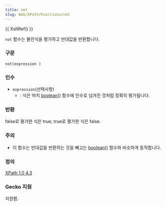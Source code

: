 ```yaml
---
title: not
slug: Web/XPath/Functions/not
---
```


{{ XsltRef() }}

`not` 함수는 불린식을 평가하고 반대값을 반환합니다.

### 구문

```
not(expression )
```

### 인수

- `expression`(선택사항)
  - : 식은 마치 [boolean()](/ko/XPath/Functions/boolean) 함수에 인수로 넘겨진 것처럼 정확히 평가됩니다.

### 반환

false로 평가한 식은 true; true로 평가한 식은 false.

### 주의

- 이 함수는 반대값을 반환하는 것을 빼고는 [boolean()](/ko/XPath/Functions/boolean) 함수와 비슷하게 동작합니다.

### 정의

[XPath 1.0 4.3](http://www.w3.org/TR/xpath#function-not)

### Gecko 지원

지원함.
